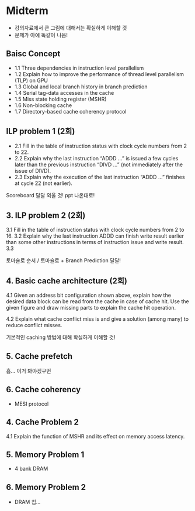 # Midterm

- 강의자료에서 큰 그림에 대해서는 확실하게 이해할 것
- 문제가 아예 똑같이 나옴!

## Baisc Concept

- 1.1 Three dependencies in instruction level parallelism
- 1.2 Explain how to improve the performance of thread level parallelism (TLP) on GPU
- 1.3 Global and local branch history in branch prediction
- 1.4 Serial tag-data accesses in the cache
- 1.5 Miss state holding register (MSHR)
- 1.6 Non-blocking cache
- 1.7 Directory-based cache coherency protocol

## ILP problem 1 (2회)

- 2.1 Fill in the table of instruction status with clock cycle numbers from 2 to 22.
- 2.2 Explain why the last instruction “ADDD …” is issued a few cycles later than the previous instruction “DIVD …” (not immediately after the issue of DIVD).
- 2.3 Explain why the execution of the last instruction “ADDD …” finishes at cycle 22 (not earlier).

Scoreboard 달달 외울 것! ppt 나온대로!

## 3. ILP problem 2 (2회)

3.1 Fill in the table of instruction status with clock cycle numbers from 2 to 16.
3.2 Explain why the last instruction ADDD can finish write result earlier than some other instructions in terms of instruction issue and write result.
3.3

토마슐로 순서 / 토마슐로 + Branch Prediction 달달!

## 4. Basic cache architecture (2회)

4.1 Given an address bit configuration shown above, explain how the desired data block can be read from the cache in case of cache hit.
Use the given figure and draw missing parts to explain the cache hit operation.

4.2 Explain what cache conflict miss is and give a solution (among many) to reduce conflict misses.

기본적인 caching 방법에 대해 확실하게 이해할 것!

## 5. Cache prefetch

흠... 이거 봐야겠구먼

## 6. Cache coherency

- MESI protocol

## 4. Cache Problem 2

4.1 Explain the function of MSHR and its effect on memory access latency.

## 5. Memory Problem 1

- 4 bank DRAM

## 6. Memory Problem 2

- DRAM 칩...
